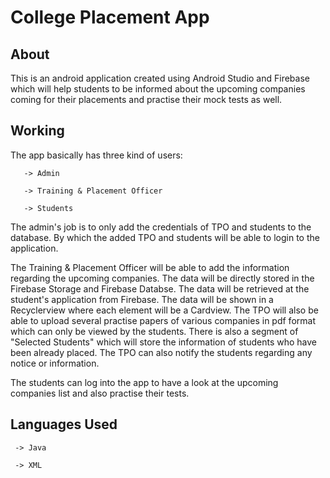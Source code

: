 # College Placement App
## About
This is an android application created using Android Studio and Firebase which will help students to be informed about the upcoming companies coming for their placements and practise their mock tests as well.

## Working
The app basically has three kind of users: 

       -> Admin
       
       -> Training & Placement Officer
       
       -> Students

The admin's job is to only add the credentials of TPO and students to the database. By which the added TPO and students will be able to login to the application.


The Training & Placement Officer will be able to add the information regarding the upcoming companies. The data will be directly stored in the Firebase Storage and Firebase Databse.
The data will be retrieved at the student's application from Firebase. The data will be shown in a Recyclerview where each element will be a Cardview.
The TPO will also be able to upload several practise papers of various companies in pdf format which can only be viewed by the students. 
There is also a segment of "Selected Students" which will store the information of students who have been already placed.
The TPO can also notify the students regarding any notice or information. 

The students can log into the app to have a look at the upcoming companies list and also practise their tests.

## Languages Used

     -> Java 
 
     -> XML
 
 
 
 
